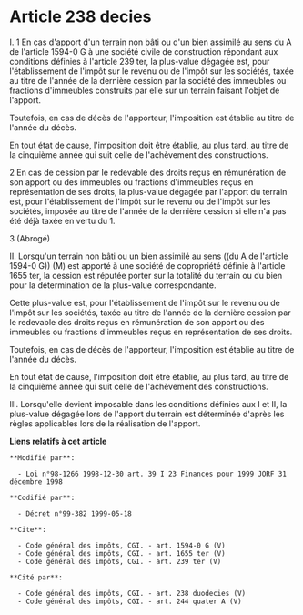 # Article 238 decies

I. 1 En cas d'apport d'un terrain non bâti ou d'un bien assimilé au sens du A de l'article 1594-0 G à une société civile de
construction répondant aux conditions définies à l'article 239 ter, la plus-value dégagée est, pour l'établissement de
l'impôt sur le revenu ou de l'impôt sur les sociétés, taxée au titre de l'année de la dernière cession par la société des
immeubles ou fractions d'immeubles construits par elle sur un terrain faisant l'objet de l'apport. 

Toutefois, en cas de décès de l'apporteur, l'imposition est établie au titre de l'année du décès. 

En tout état de cause, l'imposition doit être établie, au plus tard, au titre de la cinquième année qui suit celle de
l'achèvement des constructions. 

2 En cas de cession par le redevable des droits reçus en rémunération de son apport ou des immeubles ou fractions d'immeubles
reçus en représentation de ses droits, la plus-value dégagée par l'apport du terrain est, pour l'établissement de l'impôt sur
le revenu ou de l'impôt sur les sociétés, imposée au titre de l'année de la dernière cession si elle n'a pas été déjà taxée
en vertu du 1.

3 (Abrogé) 

II. Lorsqu'un terrain non bâti ou un bien assimilé au sens ((du A de l'article 1594-0 G)) (M) est apporté à une société de
copropriété définie à l'article 1655 ter, la cession est réputée porter sur la totalité du terrain ou du bien pour la
détermination de la plus-value correspondante. 

Cette plus-value est, pour l'établissement de l'impôt sur le revenu ou de l'impôt sur les sociétés, taxée au titre de l'année
de la dernière cession par le redevable des droits reçus en rémunération de son apport ou des immeubles ou fractions
d'immeubles reçus en représentation de ses droits. 

Toutefois, en cas de décès de l'apporteur, l'imposition est établie au titre de l'année du décès. 

En tout état de cause, l'imposition doit être établie, au plus tard, au titre de la cinquième année qui suit celle de
l'achèvement des constructions. 

III. Lorsqu'elle devient imposable dans les conditions définies aux I et II, la plus-value dégagée lors de l'apport du
terrain est déterminée d'après les règles applicables lors de la réalisation de l'apport.

**Liens relatifs à cet article**

	**Modifié par**:

	  - Loi n°98-1266 1998-12-30 art. 39 I 23 Finances pour 1999 JORF 31 décembre 1998

	**Codifié par**:

	  - Décret n°99-382 1999-05-18

	**Cite**:

	  - Code général des impôts, CGI. - art. 1594-0 G (V)
	  - Code général des impôts, CGI. - art. 1655 ter (V)
	  - Code général des impôts, CGI. - art. 239 ter (V)

	**Cité par**:

	  - Code général des impôts, CGI. - art. 238 duodecies (V)
	  - Code général des impôts, CGI. - art. 244 quater A (V)
